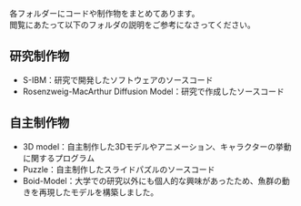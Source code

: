 各フォルダーにコードや制作物をまとめてあります。<br>
閲覧にあたって以下のフォルダの説明をご参考になさってください。

## 研究制作物
- S-IBM：研究で開発したソフトウェアのソースコード
- Rosenzweig-MacArthur Diffusion Model：研究で作成したソースコード



## 自主制作物
- 3D model：自主制作した3Dモデルやアニメーション、キャラクターの挙動に関するプログラム
- Puzzle：自主制作したスライドパズルのソースコード
- Boid-Model：大学での研究以外にも個人的な興味があったため、魚群の動きを再現したモデルを構築しました。
